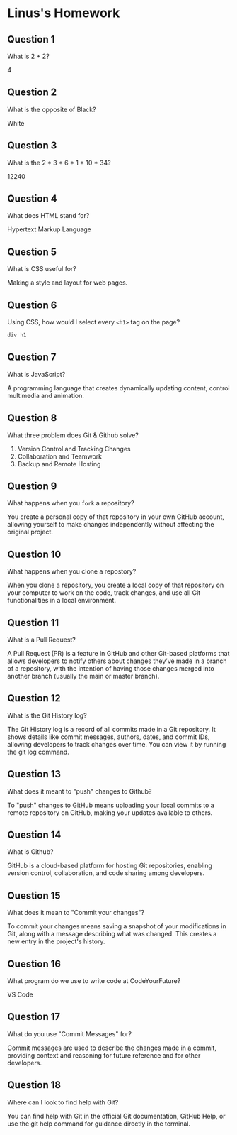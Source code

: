 # Linus's Homework

## Question 1

What is 2 + 2?

4

## Question 2

What is the opposite of Black?

White

## Question 3

What is the  2 * 3 * 6 * 1 * 10 * 34?

12240

## Question 4 

What does HTML stand for?

Hypertext Markup Language

## Question 5

What is CSS useful for?

Making a style and layout for web pages.

## Question 6

Using CSS, how would I select every `<h1>` tag on the page?

```css
div h1
```

## Question 7

What is JavaScript?

A programming language that creates dynamically updating content, control multimedia and animation.

## Question 8

What three problem does Git & Github solve?

1. Version Control and Tracking Changes
2. Collaboration and Teamwork
3. Backup and Remote Hosting


## Question 9

What happens when you `fork` a repository?

You create a personal copy of that repository in your own GitHub account, allowing yourself to make changes independently without affecting the original project.


## Question 10 

What happens when you clone a repostory?

When you clone a repository, you create a local copy of that repository on your computer to work on the code, track changes, and use all Git functionalities in a local environment.


## Question 11

What is a Pull Request?

A Pull Request (PR) is a feature in GitHub and other Git-based platforms that allows developers to notify others about changes they’ve made in a branch of a repository, with the intention of having those changes merged into another branch (usually the main or master branch).

## Question 12

What is the Git History log?

The Git History log is a record of all commits made in a Git repository. It shows details like commit messages, authors, dates, and commit IDs, allowing developers to track changes over time. You can view it by running the git log command.

## Question 13

What does it meant to "push" changes to Github?

To "push" changes to GitHub means uploading your local commits to a remote repository on GitHub, making your updates available to others.

## Question 14

What is Github?

GitHub is a cloud-based platform for hosting Git repositories, enabling version control, collaboration, and code sharing among developers.

## Question 15

What does it mean to "Commit your changes"?

To commit your changes means saving a snapshot of your modifications in Git, along with a message describing what was changed. This creates a new entry in the project's history.

## Question 16

What program do we use to write code at CodeYourFuture?

VS Code

## Question 17

What do you use "Commit Messages" for?

Commit messages are used to describe the changes made in a commit, providing context and reasoning for future reference and for other developers.

## Question 18

Where can I look to find help with Git?

You can find help with Git in the official Git documentation, GitHub Help, or use the git help command for guidance directly in the terminal.
